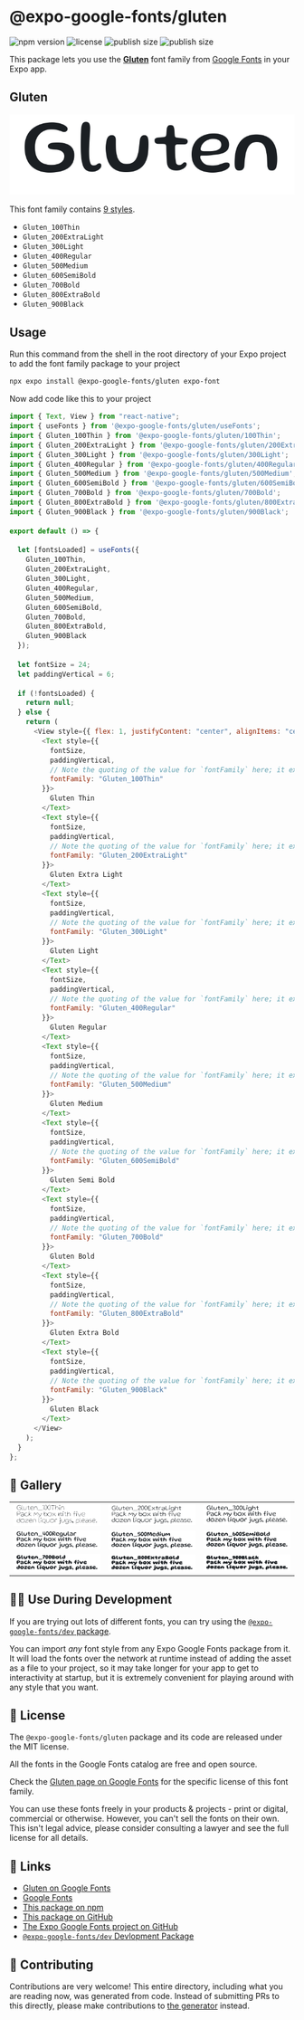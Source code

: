 # @expo-google-fonts/gluten

![npm version](https://flat.badgen.net/npm/v/@expo-google-fonts/gluten)
![license](https://flat.badgen.net/github/license/expo/google-fonts)
![publish size](https://flat.badgen.net/packagephobia/install/@expo-google-fonts/gluten)
![publish size](https://flat.badgen.net/packagephobia/publish/@expo-google-fonts/gluten)

This package lets you use the [**Gluten**](https://fonts.google.com/specimen/Gluten) font family from [Google Fonts](https://fonts.google.com/) in your Expo app.

## Gluten

![Gluten](./font-family.png)

This font family contains [9 styles](#-gallery).

- `Gluten_100Thin`
- `Gluten_200ExtraLight`
- `Gluten_300Light`
- `Gluten_400Regular`
- `Gluten_500Medium`
- `Gluten_600SemiBold`
- `Gluten_700Bold`
- `Gluten_800ExtraBold`
- `Gluten_900Black`

## Usage

Run this command from the shell in the root directory of your Expo project to add the font family package to your project

```sh
npx expo install @expo-google-fonts/gluten expo-font
```

Now add code like this to your project

```js
import { Text, View } from "react-native";
import { useFonts } from '@expo-google-fonts/gluten/useFonts';
import { Gluten_100Thin } from '@expo-google-fonts/gluten/100Thin';
import { Gluten_200ExtraLight } from '@expo-google-fonts/gluten/200ExtraLight';
import { Gluten_300Light } from '@expo-google-fonts/gluten/300Light';
import { Gluten_400Regular } from '@expo-google-fonts/gluten/400Regular';
import { Gluten_500Medium } from '@expo-google-fonts/gluten/500Medium';
import { Gluten_600SemiBold } from '@expo-google-fonts/gluten/600SemiBold';
import { Gluten_700Bold } from '@expo-google-fonts/gluten/700Bold';
import { Gluten_800ExtraBold } from '@expo-google-fonts/gluten/800ExtraBold';
import { Gluten_900Black } from '@expo-google-fonts/gluten/900Black';

export default () => {

  let [fontsLoaded] = useFonts({
    Gluten_100Thin, 
    Gluten_200ExtraLight, 
    Gluten_300Light, 
    Gluten_400Regular, 
    Gluten_500Medium, 
    Gluten_600SemiBold, 
    Gluten_700Bold, 
    Gluten_800ExtraBold, 
    Gluten_900Black
  });

  let fontSize = 24;
  let paddingVertical = 6;

  if (!fontsLoaded) {
    return null;
  } else {
    return (
      <View style={{ flex: 1, justifyContent: "center", alignItems: "center" }}>
        <Text style={{
          fontSize,
          paddingVertical,
          // Note the quoting of the value for `fontFamily` here; it expects a string!
          fontFamily: "Gluten_100Thin"
        }}>
          Gluten Thin
        </Text>
        <Text style={{
          fontSize,
          paddingVertical,
          // Note the quoting of the value for `fontFamily` here; it expects a string!
          fontFamily: "Gluten_200ExtraLight"
        }}>
          Gluten Extra Light
        </Text>
        <Text style={{
          fontSize,
          paddingVertical,
          // Note the quoting of the value for `fontFamily` here; it expects a string!
          fontFamily: "Gluten_300Light"
        }}>
          Gluten Light
        </Text>
        <Text style={{
          fontSize,
          paddingVertical,
          // Note the quoting of the value for `fontFamily` here; it expects a string!
          fontFamily: "Gluten_400Regular"
        }}>
          Gluten Regular
        </Text>
        <Text style={{
          fontSize,
          paddingVertical,
          // Note the quoting of the value for `fontFamily` here; it expects a string!
          fontFamily: "Gluten_500Medium"
        }}>
          Gluten Medium
        </Text>
        <Text style={{
          fontSize,
          paddingVertical,
          // Note the quoting of the value for `fontFamily` here; it expects a string!
          fontFamily: "Gluten_600SemiBold"
        }}>
          Gluten Semi Bold
        </Text>
        <Text style={{
          fontSize,
          paddingVertical,
          // Note the quoting of the value for `fontFamily` here; it expects a string!
          fontFamily: "Gluten_700Bold"
        }}>
          Gluten Bold
        </Text>
        <Text style={{
          fontSize,
          paddingVertical,
          // Note the quoting of the value for `fontFamily` here; it expects a string!
          fontFamily: "Gluten_800ExtraBold"
        }}>
          Gluten Extra Bold
        </Text>
        <Text style={{
          fontSize,
          paddingVertical,
          // Note the quoting of the value for `fontFamily` here; it expects a string!
          fontFamily: "Gluten_900Black"
        }}>
          Gluten Black
        </Text>
      </View>
    );
  }
};
```

## 🔡 Gallery


||||
|-|-|-|
|![Gluten_100Thin](./100Thin/Gluten_100Thin.ttf.png)|![Gluten_200ExtraLight](./200ExtraLight/Gluten_200ExtraLight.ttf.png)|![Gluten_300Light](./300Light/Gluten_300Light.ttf.png)||
|![Gluten_400Regular](./400Regular/Gluten_400Regular.ttf.png)|![Gluten_500Medium](./500Medium/Gluten_500Medium.ttf.png)|![Gluten_600SemiBold](./600SemiBold/Gluten_600SemiBold.ttf.png)||
|![Gluten_700Bold](./700Bold/Gluten_700Bold.ttf.png)|![Gluten_800ExtraBold](./800ExtraBold/Gluten_800ExtraBold.ttf.png)|![Gluten_900Black](./900Black/Gluten_900Black.ttf.png)||


## 👩‍💻 Use During Development

If you are trying out lots of different fonts, you can try using the [`@expo-google-fonts/dev` package](https://github.com/expo/google-fonts/tree/master/font-packages/dev#readme).

You can import _any_ font style from any Expo Google Fonts package from it. It will load the fonts over the network at runtime instead of adding the asset as a file to your project, so it may take longer for your app to get to interactivity at startup, but it is extremely convenient for playing around with any style that you want.


## 📖 License

The `@expo-google-fonts/gluten` package and its code are released under the MIT license.

All the fonts in the Google Fonts catalog are free and open source.

Check the [Gluten page on Google Fonts](https://fonts.google.com/specimen/Gluten) for the specific license of this font family.

You can use these fonts freely in your products & projects - print or digital, commercial or otherwise. However, you can't sell the fonts on their own. This isn't legal advice, please consider consulting a lawyer and see the full license for all details.

## 🔗 Links

- [Gluten on Google Fonts](https://fonts.google.com/specimen/Gluten)
- [Google Fonts](https://fonts.google.com/)
- [This package on npm](https://www.npmjs.com/package/@expo-google-fonts/gluten)
- [This package on GitHub](https://github.com/expo/google-fonts/tree/master/font-packages/gluten)
- [The Expo Google Fonts project on GitHub](https://github.com/expo/google-fonts)
- [`@expo-google-fonts/dev` Devlopment Package](https://github.com/expo/google-fonts/tree/master/font-packages/dev)

## 🤝 Contributing

Contributions are very welcome! This entire directory, including what you are reading now, was generated from code. Instead of submitting PRs to this directly, please make contributions to [the generator](https://github.com/expo/google-fonts/tree/master/packages/generator) instead.
